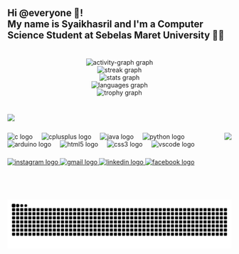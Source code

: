 <h2 align="left">Hi @everyone 👋! <br>My name is Syaikhasril and I'm a Computer Science Student at Sebelas Maret University 👨‍💻</h2>

###

<br clear="both">

<div align="center">
  <img src="https://github-readme-activity-graph.vercel.app/graph?username=Syaasr&theme=github-dark-dimmed&area=true&radius=10&hide_border=false" height="150" alt="activity-graph graph" /> <br>
  <img src="https://streak-stats.demolab.com?user=Syaasr&locale=en&mode=daily&theme=discord_old_blurple&hide_border=false&border_radius=5" height="150" alt="streak graph" /> <br>
  <img src="https://github-readme-stats.vercel.app/api?username=Syaasr&hide_title=false&hide_rank=false&show_icons=true&include_all_commits=true&count_private=true&disable_animations=false&theme=discord_old_blurple&locale=en&hide_border=false" height="150" alt="stats graph" /> <br>
  <img src="https://github-readme-stats.vercel.app/api/top-langs?username=Syaasr&locale=en&hide_title=false&layout=compact&card_width=320&theme=discord_old_blurple&hide_border=false" height="150" alt="languages graph" /> <br>
  <img src="https://github-profile-trophy.vercel.app?username=Syaasr&theme=discord&margin-w=1&margin-h=1&column=4" height="150" alt="trophy graph"  />
</div>

###

<br clear="both">

<div align="left">
  <img src="https://visitor-badge.laobi.icu/badge?page_id=Syaasr.Syaasr&"  />
</div>

###

<img align="right" height="150" src="https://media.giphy.com/media/v1.Y2lkPTc5MGI3NjExYnBoaTVqdHoxeGtoZTY2eW41MGNlanNoYjFzbTRhd3QwY3dmam0zbyZlcD12MV9naWZzX3NlYXJjaCZjdD1n/4no7ul3pa571e/giphy.gif"  />

###

<div align="left">
  <img src="https://cdn.jsdelivr.net/gh/devicons/devicon/icons/c/c-original.svg" height="30" alt="c logo"  />
  <img width="12" />
  <img src="https://cdn.jsdelivr.net/gh/devicons/devicon/icons/cplusplus/cplusplus-original.svg" height="30" alt="cplusplus logo"  />
  <img width="12" />
  <img src="https://cdn.jsdelivr.net/gh/devicons/devicon/icons/java/java-original.svg" height="30" alt="java logo"  />
  <img width="12" />
  <img src="https://cdn.jsdelivr.net/gh/devicons/devicon/icons/python/python-original.svg" height="30" alt="python logo"  />
  <img width="12" />
  <img src="https://skillicons.dev/icons?i=arduino" height="30" alt="arduino logo"  />
  <img width="12" />
  <img src="https://cdn.jsdelivr.net/gh/devicons/devicon/icons/html5/html5-original.svg" height="30" alt="html5 logo"  />
  <img width="12" />
  <img src="https://cdn.jsdelivr.net/gh/devicons/devicon/icons/css3/css3-original.svg" height="30" alt="css3 logo"  />
  <img width="12" />
  <img src="https://cdn.jsdelivr.net/gh/devicons/devicon/icons/vscode/vscode-original.svg" height="30" alt="vscode logo"  />
</div>

###

<div align="left">
  <a href="https://www.instagram.com/syaikhasrilmf/" target="_blank">
    <img src="https://img.shields.io/static/v1?message=Instagram&logo=instagram&label=&color=E4405F&logoColor=white&labelColor=&style=for-the-badge" height="35" alt="instagram logo"  />
  </a>
  <a href="maulana23firdaus@gmail.com" target="_blank">
    <img src="https://img.shields.io/static/v1?message=Gmail&logo=gmail&label=&color=D14836&logoColor=white&labelColor=&style=for-the-badge" height="35" alt="gmail logo"  />
  </a>
  <a href="https://www.linkedin.com/in/syaikhasrilmf" target="_blank">
    <img src="https://img.shields.io/static/v1?message=LinkedIn&logo=linkedin&label=&color=0077B5&logoColor=white&labelColor=&style=for-the-badge" height="35" alt="linkedin logo"  />
  </a>
  <a href="https://www.facebook.com/syaikhasril.firdaus" target="_blank">
    <img src="https://img.shields.io/static/v1?message=Facebook&logo=facebook&label=&color=1877F2&logoColor=white&labelColor=&style=for-the-badge" height="35" alt="facebook logo"  />
  </a>
</div>

###

<br clear="both">

<img src="https://raw.githubusercontent.com/Syaasr/Syaasr/output/snake.svg" alt="Snake animation" />

###

